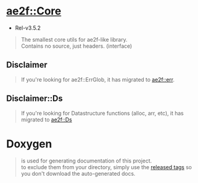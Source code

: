# [ae2f::Core](https://github.com/ae2f/Core)
- Rel-v3.5.2

> The smallest core utils for ae2f-like library.  
> Contains no source, just headers. (interface)

## Disclaimer
> If you're looking for ae2f::ErrGlob, it has migrated to [ae2f::err](https://github.com/ae2f/err).

## Disclaimer::Ds
> If you're looking for Datastructure functions (alloc, arr, etc), it has migrated to [ae2f::Ds](https://github.com/ae2f/Ds)

# Doxygen
> is used for generating documentation of this project.  
> to exclude them from your directory, simply use the [released tags](https://github.com/yuisanae2f/ae2f_Core/releases) so you don't download the auto-generated docs.